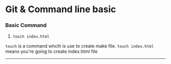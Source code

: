 # Git & Command line basic

### Basic Command
1. `touch index.html`
<p><code>touch</code> is a command whcih is use to create make file. <code>touch index.html</code> means you're going to create index.html file</p>


--------------------
<code></code>
<p></p>